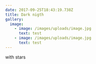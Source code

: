 ```yaml
---
date: 2017-09-25T18:43:19.738Z
title: Dark nigth
gallery:
  image:
    - image: /images/uploads/image.jpg
      text: test
    - image: /images/uploads/image.jpg
      text: test
---
```

with stars 

